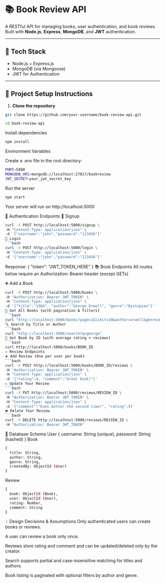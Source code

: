 # 📚 Book Review API

A RESTful API for managing books, user authentication, and book reviews. Built with **Node.js**, **Express**, **MongoDB**, and **JWT** authentication.

---

## 🔧 Tech Stack

- Node.js + Express.js
- MongoDB (via Mongoose)
- JWT for Authentication

---

## 🚀 Project Setup Instructions

1. **Clone the repository**
```bash
git clone https://github.com/your-username/book-review-api.git
```
```bash
cd book-review-api
```

Install dependencies

```bash
npm install
```
Environment Variables

Create a .env file in the root directory:

```bash
PORT=5000
MONGODB_URI=mongodb://localhost:27017/bookreview
JWT_SECRET=your_jwt_secret_key
```

Run the server
```bash
npm start
```
Your server will run on http://localhost:5000

🔐 Authentication Endpoints
📝 Signup
```bash
curl -X POST http://localhost:5000/signup \
-H "Content-Type: application/json" \
-d '{"username":"john","password":"123456"}'
🔑 Login
```bash
curl -X POST http://localhost:5000/login \
-H "Content-Type: application/json" \
-d '{"username":"john","password":"123456"}'
```
Response:
{ "token": "JWT_TOKEN_HERE" }
📚 Book Endpoints
All routes below require an Authorization: Bearer <token> header (except GETs)

➕ Add a Book
```bash
curl -X POST http://localhost:5000/books \
-H "Authorization: Bearer JWT_TOKEN" \
-H "Content-Type: application/json" \
-d '{"title":"1984", "author":"George Orwell", "genre":"Dystopian"}'
📖 Get All Books (with pagination & filters)
```bash
curl "http://localhost:5000/books?page=1&limit=10&author=orwell&genre=Dystopian"
🔍 Search by Title or Author
```bash
curl "http://localhost:5000/search?q=george"
📘 Get Book by ID (with average rating + reviews)
```bash
curl http://localhost:5000/books/BOOK_ID
✍️ Review Endpoints
➕ Add Review (One per user per book)
```bash
curl -X POST http://localhost:5000/books/BOOK_ID/reviews \
-H "Authorization: Bearer JWT_TOKEN" \
-H "Content-Type: application/json" \
-d '{"rating":4, "comment":"Great book!"}'
✏️ Update Your Review
```bash
curl -X PUT http://localhost:5000/reviews/REVIEW_ID \
-H "Authorization: Bearer JWT_TOKEN" \
-H "Content-Type: application/json" \
-d '{"comment":"Even better the second time!", "rating":5}'
❌ Delete Your Review
```bash
curl -X DELETE http://localhost:5000/reviews/REVIEW_ID \
-H "Authorization: Bearer JWT_TOKEN"
```

📐 Database Schema
User
{
  username: String (unique),
  password: String (hashed)
}
Book
```bash
{
  title: String,
  author: String,
  genre: String,
  createdBy: ObjectId (User)
}
```
Review
```bash
{
  book: ObjectId (Book),
  user: ObjectId (User),
  rating: Number,
  comment: String
}
```
💡 Design Decisions & Assumptions
Only authenticated users can create books or reviews.

A user can review a book only once.

Reviews store rating and comment and can be updated/deleted only by the creator.

Search supports partial and case-insensitive matching for titles and authors.

Book listing is paginated with optional filters by author and genre.
